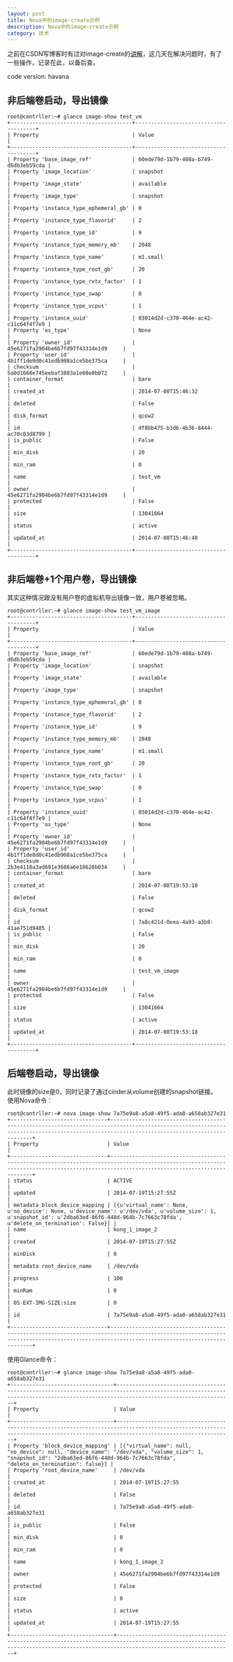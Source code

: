 ```yaml
---
layout: post
title: Nova中的image-create示例
description: Nova中的image-create示例
category: 技术
---
```


之前在CSDN写博客时有过对image-create的[讲解](http://blog.csdn.net/lynn_kong/article/details/8722679)，这几天在解决问题时，有了一些操作，记录在此，以备后查。

code version: havana

## 非后端卷启动，导出镜像

    root@contrller:~# glance image-show test_vm
    +---------------------------------------+--------------------------------------+
    | Property                              | Value                                |
    +---------------------------------------+--------------------------------------+
    | Property 'base_image_ref'             | 60ede79d-1b79-408a-b749-d6db3eb59cda |
    | Property 'image_location'             | snapshot                             |
    | Property 'image_state'                | available                            |
    | Property 'image_type'                 | snapshot                             |
    | Property 'instance_type_ephemeral_gb' | 0                                    |
    | Property 'instance_type_flavorid'     | 2                                    |
    | Property 'instance_type_id'           | 9                                    |
    | Property 'instance_type_memory_mb'    | 2048                                 |
    | Property 'instance_type_name'         | m1.small                             |
    | Property 'instance_type_root_gb'      | 20                                   |
    | Property 'instance_type_rxtx_factor'  | 1                                    |
    | Property 'instance_type_swap'         | 0                                    |
    | Property 'instance_type_vcpus'        | 1                                    |
    | Property 'instance_uuid'              | 03014d2d-c370-464e-ac42-c11c64f4f7e9 |
    | Property 'os_type'                    | None                                 |
    | Property 'owner_id'                   | 45e6271fa2904be6b7fd97f43314e1d9     |
    | Property 'user_id'                    | 4b1ff1de0d0c41edb908a1ce5be375ca     |
    | checksum                              | 5a0d1668e745eebaf3883a1e00e0b072     |
    | container_format                      | bare                                 |
    | created_at                            | 2014-07-08T15:46:32                  |
    | deleted                               | False                                |
    | disk_format                           | qcow2                                |
    | id                                    | df8bb475-b3d6-4b36-8444-ac70c03d8799 |
    | is_public                             | False                                |
    | min_disk                              | 20                                   |
    | min_ram                               | 0                                    |
    | name                                  | test_vm                              |
    | owner                                 | 45e6271fa2904be6b7fd97f43314e1d9     |
    | protected                             | False                                |
    | size                                  | 13041664                             |
    | status                                | active                               |
    | updated_at                            | 2014-07-08T15:46:40                  |
    +---------------------------------------+--------------------------------------+

## 非后端卷+1个用户卷，导出镜像
其实这种情况跟没有用户卷的虚拟机导出镜像一致，用户卷被忽略。

    root@contrller:~# glance image-show test_vm_image
    +---------------------------------------+--------------------------------------+
    | Property                              | Value                                |
    +---------------------------------------+--------------------------------------+
    | Property 'base_image_ref'             | 60ede79d-1b79-408a-b749-d6db3eb59cda |
    | Property 'image_location'             | snapshot                             |
    | Property 'image_state'                | available                            |
    | Property 'image_type'                 | snapshot                             |
    | Property 'instance_type_ephemeral_gb' | 0                                    |
    | Property 'instance_type_flavorid'     | 2                                    |
    | Property 'instance_type_id'           | 9                                    |
    | Property 'instance_type_memory_mb'    | 2048                                 |
    | Property 'instance_type_name'         | m1.small                             |
    | Property 'instance_type_root_gb'      | 20                                   |
    | Property 'instance_type_rxtx_factor'  | 1                                    |
    | Property 'instance_type_swap'         | 0                                    |
    | Property 'instance_type_vcpus'        | 1                                    |
    | Property 'instance_uuid'              | 03014d2d-c370-464e-ac42-c11c64f4f7e9 |
    | Property 'os_type'                    | None                                 |
    | Property 'owner_id'                   | 45e6271fa2904be6b7fd97f43314e1d9     |
    | Property 'user_id'                    | 4b1ff1de0d0c41edb908a1ce5be375ca     |
    | checksum                              | 2b3e4118a3ad691e3686a6e18628b034     |
    | container_format                      | bare                                 |
    | created_at                            | 2014-07-08T19:53:10                  |
    | deleted                               | False                                |
    | disk_format                           | qcow2                                |
    | id                                    | 7a8c421d-0eea-4a93-a3b8-41ae751d9405 |
    | is_public                             | False                                |
    | min_disk                              | 20                                   |
    | min_ram                               | 0                                    |
    | name                                  | test_vm_image                        |
    | owner                                 | 45e6271fa2904be6b7fd97f43314e1d9     |
    | protected                             | False                                |
    | size                                  | 13041664                             |
    | status                                | active                               |
    | updated_at                            | 2014-07-08T19:53:18                  |
    +---------------------------------------+--------------------------------------+

## 后端卷启动，导出镜像
此时镜像的size是0，同时记录了通过cinder从volume创建的snapshot链接。   
使用Nova命令：

    root@contrller:~# nova image-show 7a75e9a8-a5a8-49f5-ada0-a658ab327e31
    +-------------------------------+-----------------------------------------------------------------------------------------------------------------------------------------------------------------------------------------+
    | Property                      | Value                                                                                                                                                                                   |
    +-------------------------------+-----------------------------------------------------------------------------------------------------------------------------------------------------------------------------------------+
    | status                        | ACTIVE                                                                                                                                                                                  |
    | updated                       | 2014-07-19T15:27:55Z                                                                                                                                                                    |
    | metadata block_device_mapping | [{u'virtual_name': None, u'no_device': None, u'device_name': u'/dev/vda', u'volume_size': 1, u'snapshot_id': u'2dba63ed-86f6-448d-964b-7c7663c78fda', u'delete_on_termination': False}] |
    | name                          | kong_1_image_2                                                                                                                                                                          |
    | created                       | 2014-07-19T15:27:55Z                                                                                                                                                                    |
    | minDisk                       | 0                                                                                                                                                                                       |
    | metadata root_device_name     | /dev/vda                                                                                                                                                                                |
    | progress                      | 100                                                                                                                                                                                     |
    | minRam                        | 0                                                                                                                                                                                       |
    | OS-EXT-IMG-SIZE:size          | 0                                                                                                                                                                                       |
    | id                            | 7a75e9a8-a5a8-49f5-ada0-a658ab327e31                                                                                                                                                    |
    +-------------------------------+-----------------------------------------------------------------------------------------------------------------------------------------------------------------------------------------+

使用Glance命令：

    root@contrller:~# glance image-show 7a75e9a8-a5a8-49f5-ada0-a658ab327e31
    +---------------------------------+---------------------------------------------------------------------------------------------------------------------------------------------------------------------------------+
    | Property                        | Value                                                                                                                                                                           |
    +---------------------------------+---------------------------------------------------------------------------------------------------------------------------------------------------------------------------------+
    | Property 'block_device_mapping' | [{"virtual_name": null, "no_device": null, "device_name": "/dev/vda", "volume_size": 1, "snapshot_id": "2dba63ed-86f6-448d-964b-7c7663c78fda", "delete_on_termination": false}] |
    | Property 'root_device_name'     | /dev/vda                                                                                                                                                                        |
    | created_at                      | 2014-07-19T15:27:55                                                                                                                                                             |
    | deleted                         | False                                                                                                                                                                           |
    | id                              | 7a75e9a8-a5a8-49f5-ada0-a658ab327e31                                                                                                                                            |
    | is_public                       | False                                                                                                                                                                           |
    | min_disk                        | 0                                                                                                                                                                               |
    | min_ram                         | 0                                                                                                                                                                               |
    | name                            | kong_1_image_2                                                                                                                                                                  |
    | owner                           | 45e6271fa2904be6b7fd97f43314e1d9                                                                                                                                                |
    | protected                       | False                                                                                                                                                                           |
    | size                            | 0                                                                                                                                                                               |
    | status                          | active                                                                                                                                                                          |
    | updated_at                      | 2014-07-19T15:27:55                                                                                                                                                             |
    +---------------------------------+---------------------------------------------------------------------------------------------------------------------------------------------------------------------------------+